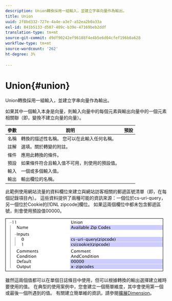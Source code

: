 ```yaml
---
description: Union轉換採用一組輸入，並建立字串向量作為輸出。
title: Union
uuid: 2f8bd332-727e-4a4e-a3e7-a52ea2b0a33a
exl-id: 841b5133-d587-409c-b39e-47169beb2ddf
translation-type: tm+mt
source-git-commit: d9df90242ef96188f4e4b5e6d04cfef196b0a628
workflow-type: tm+mt
source-wordcount: '262'
ht-degree: 3%

---
```


# Union{#union}

Union轉換採用一組輸入，並建立字串向量作為輸出。

如果其中一個輸入本身是向量，則輸入向量中的每個元素與輸出向量中的一個元素相關聯（即，變換不建立向量的向量）。

| 參數 | 說明 | 預設 |
|---|---|---|
| 名稱 | 轉換的描述性名稱。 您可以在此輸入任何名稱。 |  |
| 註解 | 選填。關於轉變的附註。 |  |
| 條件 | 應用此轉換的條件。 |  |
| 預設 | 如果條件符合且輸入值不可用，則使用的預設值。 |  |
| 輸入 | 一個或多個輸入值。 |  |
| 輸出 | 輸出欄位的名稱。 |  |

此範例使用網站流量的資料欄位來建立與網站訪客相關的郵遞區號清單（即，在每個記錄項目內）。 這些資料提供了兩種可能的資訊來源：一個位於cs-uri-query，另一個位於Cookie的[!DNL zipcode]欄位。 如果這兩個欄位中都未包含郵遞區號，則會使用預設值00000。

![](assets/cfg_TransformationType_Union.png)

雖然這兩個值都可以在單個日誌條目中使用，但可以根據轉換的輸出選擇建立維時要使用的值。 在典型的使用案例中，您會建立一個簡單維度，其中會使用第一個或最後一個所遇到的值。 有關建立簡單維的資訊，請參閱[擴展Dimension](../../../../../home/c-dataset-const-proc/c-ex-dim/c-abt-ex-dim.md)。
